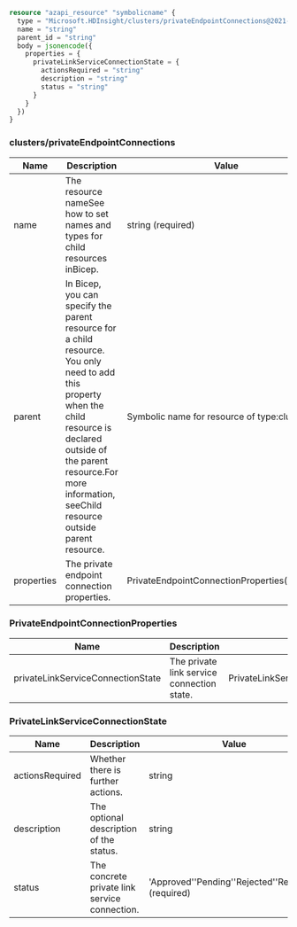 ```terraform
resource "azapi_resource" "symbolicname" {
  type = "Microsoft.HDInsight/clusters/privateEndpointConnections@2021-06-01"
  name = "string"
  parent_id = "string"
  body = jsonencode({
    properties = {
      privateLinkServiceConnectionState = {
        actionsRequired = "string"
        description = "string"
        status = "string"
      }
    }
  })
}

```

### clusters/privateEndpointConnections

| Name | Description | Value |
|-|-|-|
| name | The resource nameSee how to set names and types for child resources inBicep. | string (required) |
| parent | In Bicep, you can specify the parent resource for a child resource. You only need to add this property when the child resource is declared outside of the parent resource.For more information, seeChild resource outside parent resource. | Symbolic name for resource of type:clusters |
| properties | The private endpoint connection properties. | PrivateEndpointConnectionProperties(required) |


### PrivateEndpointConnectionProperties

| Name | Description | Value |
|-|-|-|
| privateLinkServiceConnectionState | The private link service connection state. | PrivateLinkServiceConnectionState(required) |


### PrivateLinkServiceConnectionState

| Name | Description | Value |
|-|-|-|
| actionsRequired | Whether there is further actions. | string |
| description | The optional description of the status. | string |
| status | The concrete private link service connection. | 'Approved''Pending''Rejected''Removed' (required) |


